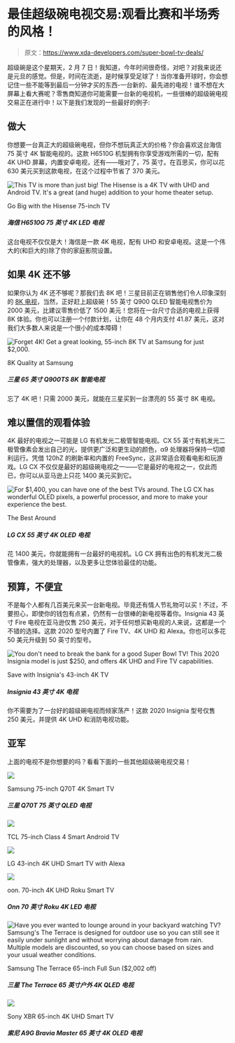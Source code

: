 # 最佳超级碗电视交易:观看比赛和半场秀的风格！

> 原文：<https://www.xda-developers.com/super-bowl-tv-deals/>

超级碗是这个星期天，2 月 7 日！我知道，今年时间很奇怪，对吧？对我来说还是元旦的感觉。但是，时间在流逝，是时候享受足球了！当你准备开球时，你会想记住一些不能等到最后一分钟才买的东西-一台新的、最先进的电视！谁不想在大屏幕上看大赛呢？零售商知道你可能需要一台新的电视机，一些很棒的超级碗电视交易正在进行中！以下是我们发现的一些最好的例子:

## 做大

你想要一台真正大的超级碗电视，但你不想玩真正大的价格？你会喜欢这台海信 75 英寸 4K 智能电视的。这款 H6510G 机型拥有你享受游戏所需的一切，配有 4K UHD 屏幕，内置安卓电视，还有——哦对了，75 英寸。在百思买，你可以花 630 美元买到这款电视，在这个过程中节省了 370 美元。

 <picture>![This TV is more than just big! The Hisense is a 4K TV with UHD and Android TV. It's a great (and huge) addition to your home theater setup.](img/d932add59e19efa98aaa5397eb3dbd8c.png)</picture> 

Go Big with the Hisense 75-inch TV

##### 海信 H6510G 75 英寸 4K LED 电视

这台电视不仅仅是大！海信是一款 4K 电视，配有 UHD 和安卓电视。这是一个伟大的(和巨大的)除了你的家庭影院设置。

## 如果 4K 还不够

如果你认为 4K 还不够呢？那我们去 8K 吧！三星目前正在销售他们令人印象深刻的 [8K 电视](https://shop-links.co/1731184974720420413?u1=1070756c-aac4-4f78-865e-2e8d1c7171f7)，当然，正好赶上超级碗！55 英寸 Q900 QLED 智能电视售价为 2000 美元，比建议零售价低了 1500 美元！您将在一台尺寸合适的电视上获得 8K 体验。你也可以注册一个付款计划，让你在 48 个月内支付 41.87 美元，这对我们大多数人来说是一个很小的成本障碍！

 <picture>![Forget 4K! Get a great looking, 55-inch 8K TV at Samsung for just $2,000.](img/9ef297d7716083edbb4e11468eeead15.png)</picture> 

8K Quality at Samsung

##### 三星 65 英寸 Q900TS 8K 智能电视

忘了 4K 吧！只需 2000 美元，就能在三星买到一台漂亮的 55 英寸 8K 电视。

## 难以置信的观看体验

4K 最好的电视之一可能是 LG 有机发光二极管智能电视。CX 55 英寸有机发光二极管像素会发出自己的光，提供更广泛和更生动的颜色，α9 处理器将保持一切顺利运行。凭借 120hZ 的刷新率和内置的 FreeSync，这非常适合观看电影和玩游戏。LG CX 不仅仅是最好的超级碗电视之一——它是最好的电视之一，仅此而已，你可以从亚马逊上只花 1400 美元买到它。

 <picture>![For $1,400, you can have one of the best TVs around. The LG CX has wonderful OLED pixels, a powerful processor, and more to make your experience the best.](img/6b6a59131327c3accca2e63298d8e0f4.png)</picture> 

The Best Around

##### LG CX 55 英寸 4K OLED 电视

花 1400 美元，你就能拥有一台最好的电视机。LG CX 拥有出色的有机发光二极管像素，强大的处理器，以及更多让您体验最佳的功能。

## 预算，不便宜

不是每个人都有几百美元来买一台新电视。毕竟还有情人节礼物可以买！不过，不要担心，即使你的钱包有点紧，仍然有一台很棒的新电视等着你。Insignia 43 英寸 Fire 电视在亚马逊仅售 250 美元，对于任何想买新电视的人来说，这都是一个不错的选择。这款 2020 型号内置了 Fire TV、4K UHD 和 Alexa。你也可以多花 50 美元升级到 50 英寸的型号。

 <picture>![You don't need to break the bank for a good Super Bowl TV! This 2020 Insignia model is just $250, and offers 4K UHD and Fire TV capabilities.](img/a2f6bbcdb45f56ebd93a3c4d4fc7fff8.png)</picture> 

Save with Insignia's 43-inch 4K TV

##### Insignia 43 英寸 4K 电视

你不需要为了一台好的超级碗电视而倾家荡产！这款 2020 Insignia 型号仅售 250 美元，并提供 4K UHD 和消防电视功能。

## 亚军

上面的电视不是你想要的吗？看看下面的一些其他超级碗电视交易！

 <picture>![](img/b2c5a522c58e35c474f924e093ee9e84.png)</picture> 

Samsung 75-inch Q70T 4K Smart TV

##### 三星 Q70T 75 英寸 QLED 电视

 <picture>![](img/81c51c6efd2190c0d3f500b91d3a55bc.png)</picture> 

TCL 75-inch Class 4 Smart Android TV

 <picture>![](img/5421e30cca08b27007e2f793717c0168.png)</picture> 

LG 43-inch 4K UHD Smart TV with Alexa

 <picture>![](img/334cecf70a2aade22cae298861e4db7e.png)</picture> 

oon. 70-inch 4K UHD Roku Smart TV

##### Onn 70 英寸 Roku 4K LED 电视

 <picture>![Have you ever wanted to lounge around in your backyard watching TV? Samsung's The Terrace is designed for outdoor use so you can still see it easily under sunlight and without worrying about damage from rain. Multiple models are discounted, so you can choose based on sizes and your usual weather conditions.](img/bf091f965651c517b0e3d1147161fea3.png)</picture> 

Samsung The Terrace 65-inch Full Sun ($2,002 off)

##### 三星 The Terrace 65 英寸户外 4K QLED 电视

 <picture>![](img/b35a352d37e94e526e109940aeefe95b.png)</picture> 

Sony XBR 65-inch 4K UHD Smart TV

##### 索尼 A9G Bravia Master 65 英寸 4K OLED 电视